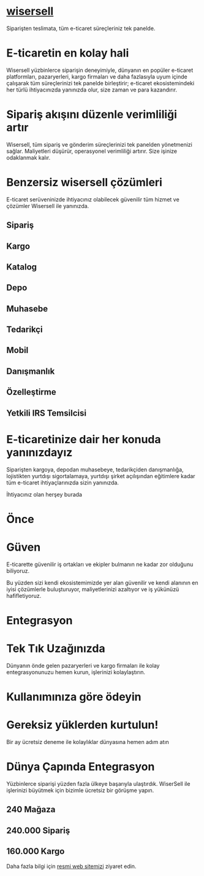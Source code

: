 # [wisersell](https://wisersell.com)


Siparişten teslimata, tüm e-ticaret süreçleriniz tek panelde.

# E-ticaretin en kolay hali

Wisersell yüzbinlerce siparişin deneyimiyle, dünyanın en popüler e-ticaret platformları, pazaryerleri, kargo firmaları ve daha fazlasıyla uyum içinde çalışarak tüm süreçlerinizi tek panelde birleştirir; e-ticaret ekosistemindeki her türlü ihtiyacınızda yanınızda olur, size zaman ve para kazandırır.

# Sipariş akışını düzenle verimliliği artır

Wisersell, tüm sipariş ve gönderim süreçlerinizi tek panelden yönetmenizi sağlar. Maliyetleri düşürür, operasyonel verimliliği artırır. Size işinize odaklanmak kalır.

# Benzersiz wisersell çözümleri

E-ticaret serüveninizde ihtiyacınız olabilecek güvenilir tüm hizmet ve çözümler Wisersell ile yanınızda.

## Sipariş
## Kargo
## Katalog
## Depo
## Muhasebe
## Tedarikçi
## Mobil
## Danışmanlık
## Özelleştirme
## Yetkili IRS Temsilcisi

# E-ticaretinize dair her konuda yanınızdayız

Siparişten kargoya, depodan muhasebeye, tedarikçiden danışmanlığa, lojistikten yurtdışı sigortalamaya, yurtdışı şirket açılışından eğitimlere kadar tüm e-ticaret ihtiyaçlarınızda sizin yanınızda.

İhtiyacınız olan herşey burada
# Önce
# Güven

E-ticarette güvenilir iş ortakları ve ekipler bulmanın ne kadar zor olduğunu biliyoruz.

Bu yüzden sizi kendi ekosistemimizde yer alan güvenilir ve kendi alanının en iyisi çözümlerle buluşturuyor, maliyetlerinizi azaltıyor ve iş yükünüzü hafifletiyoruz.

# Entegrasyon
# Tek Tık Uzağınızda

Dünyanın önde gelen pazaryerleri ve kargo firmaları ile kolay entegrasyonunuzu hemen kurun, işlerinizi kolaylaştırın.

# Kullanımınıza göre ödeyin
# Gereksiz yüklerden kurtulun!

Bir ay ücretsiz deneme ile kolaylıklar dünyasına hemen adım atın

# Dünya Çapında Entegrasyon

Yüzbinlerce siparişi yüzden fazla ülkeye başarıyla ulaştırdık. WiserSell ile işlerinizi büyütmek için bizimle ücretsiz bir görüşme yapın.

## 240 Mağaza
## 240.000 Sipariş
## 160.000 Kargo


Daha fazla bilgi için [resmi web sitemizi](https://wisersell.com) ziyaret edin.




